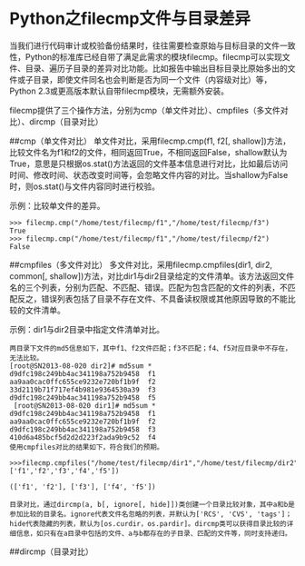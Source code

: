 # Python之filecmp文件与目录差异

当我们进行代码审计或校验备份结果时，往往需要检查原始与目标目录的文件一致性，Python的标准库已经自带了满足此需求的模块filecmp。filecmp可以实现文件、目录、遍历子目录的差异对比功能。比如报告中输出目标目录比原始多出的文件或子目录，即使文件同名也会判断是否为同一个文件（内容级对比）等，Python 2.3或更高版本默认自带filecmp模块，无需额外安装。

filecmp提供了三个操作方法，分别为cmp（单文件对比）、cmpfiles（多文件对比）、dircmp（目录对比）

##cmp（单文件对比）
单文件对比，采用filecmp.cmp(f1, f2[, shallow])方法，比较文件名为f1和f2的文件，相同返回True，不相同返回False，shallow默认为True，意思是只根据os.stat()方法返回的文件基本信息进行对比，比如最后访问时间、修改时间、状态改变时间等，会忽略文件内容的对比。当shallow为False时，则os.stat()与文件内容同时进行校验。

示例：比较单文件的差异。

```
>>> filecmp.cmp("/home/test/filecmp/f1","/home/test/filecmp/f3")
True
>>> filecmp.cmp("/home/test/filecmp/f1","/home/test/filecmp/f2")
False

```
##cmpfiles（多文件对比）
多文件对比，采用filecmp.cmpfiles(dir1, dir2, common[, shallow])方法，对比dir1与dir2目录给定的文件清单。该方法返回文件名的三个列表，分别为匹配、不匹配、错误。匹配为包含匹配的文件的列表，不匹配反之，错误列表包括了目录不存在文件、不具备读权限或其他原因导致的不能比较的文件清单。

示例：dir1与dir2目录中指定文件清单对比。

```
两目录下文件的md5信息如下，其中f1、f2文件匹配；f3不匹配；f4、f5对应目录中不存在，无法比较。
[root@SN2013-08-020 dir2]# md5sum *        
d9dfc198c249bb4ac341198a752b9458  f1
aa9aa0cac0ffc655ce9232e720bf1b9f  f2
33d2119b71f717ef4b981e9364530a39  f3
d9dfc198c249bb4ac341198a752b9458  f5
 [root@SN2013-08-020 dir1]# md5sum *  
d9dfc198c249bb4ac341198a752b9458  f1
aa9aa0cac0ffc655ce9232e720bf1b9f  f2
d9dfc198c249bb4ac341198a752b9458  f3
410d6a485bcf5d2d2d223f2ada9b9c52  f4
使用cmpfiles对比的结果如下，符合我们的预期。

>>>filecmp.cmpfiles("/home/test/filecmp/dir1","/home/test/filecmp/dir2",['f1','f2','f3','f4','f5'])

(['f1', 'f2'], ['f3'], ['f4', 'f5'])

目录对比，通过dircmp(a, b[, ignore[, hide]])类创建一个目录比较对象，其中a和b是参加比较的目录名。ignore代表文件名忽略的列表，并默认为['RCS', 'CVS', 'tags']；hide代表隐藏的列表，默认为[os.curdir，os.pardir]。dircmp类可以获得目录比较的详细信息，如只有在a目录中包括的文件、a与b都存在的子目录、匹配的文件等，同时支持递归。
```

##dircmp（目录对比）


